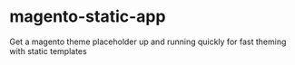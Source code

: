 magento-static-app
==================

Get a magento theme placeholder up and running quickly for fast theming with static templates